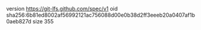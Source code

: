 version https://git-lfs.github.com/spec/v1
oid sha256:6b81ed8002af56992121ac756088d00e0b38d2ff3eeeb20a0407af1b0aeb827d
size 355

